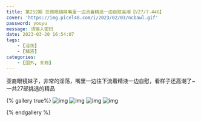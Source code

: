 ```yaml
---
title: 第252期 亚裔眼镜妹嘴里一边流着精液一边自慰高潮【V27/7.44G】 
cover: 'https://img.picel48.com/i/2023/02/03/ncbawl.gif'
password: youyu
message: 请输入密码
date: 2023-03-20 16:54:07
tags:
	- [淫荡]
	- [精液]
categories:
	- [国外, 亚裔]
---
```


亚裔眼镜妹子，非常的淫荡，嘴里一边往下流着精液一边自慰，看样子还高潮了~一共27部挑选的精品

{% gallery true%}
 ![img](https://cdn.elsbpic.com/attachfile/Fid_287/287_3496951_ed705455444ea79.jpg) ![img](https://cdn.elsbpic.com/attachfile/Fid_287/287_3496951_7c2a190ef3f5c09.jpg) ![img](https://cdn.elsbpic.com/attachfile/Fid_287/287_3496951_bdda4ca9c3e90c2.jpg) ![img](https://cdn.elsbpic.com/attachfile/Fid_287/287_3496951_24b4e468b950ed4.jpg) 

{% endgallery %}